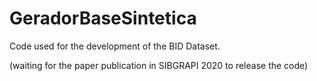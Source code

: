 # GeradorBaseSintetica
 Code used for the development of the BID Dataset.
 
 (waiting for the paper publication in SIBGRAPI 2020 to release the code)
